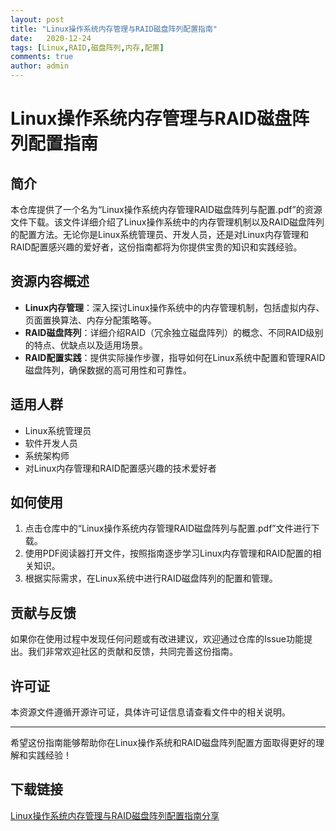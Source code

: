 ```yaml
---
layout: post
title: "Linux操作系统内存管理与RAID磁盘阵列配置指南"
date:   2020-12-24
tags: [Linux,RAID,磁盘阵列,内存,配置]
comments: true
author: admin
---
```

# Linux操作系统内存管理与RAID磁盘阵列配置指南

## 简介
本仓库提供了一个名为“Linux操作系统内存管理RAID磁盘阵列与配置.pdf”的资源文件下载。该文件详细介绍了Linux操作系统中的内存管理机制以及RAID磁盘阵列的配置方法。无论你是Linux系统管理员、开发人员，还是对Linux内存管理和RAID配置感兴趣的爱好者，这份指南都将为你提供宝贵的知识和实践经验。

## 资源内容概述
- **Linux内存管理**：深入探讨Linux操作系统中的内存管理机制，包括虚拟内存、页面置换算法、内存分配策略等。
- **RAID磁盘阵列**：详细介绍RAID（冗余独立磁盘阵列）的概念、不同RAID级别的特点、优缺点以及适用场景。
- **RAID配置实践**：提供实际操作步骤，指导如何在Linux系统中配置和管理RAID磁盘阵列，确保数据的高可用性和可靠性。

## 适用人群
- Linux系统管理员
- 软件开发人员
- 系统架构师
- 对Linux内存管理和RAID配置感兴趣的技术爱好者

## 如何使用
1. 点击仓库中的“Linux操作系统内存管理RAID磁盘阵列与配置.pdf”文件进行下载。
2. 使用PDF阅读器打开文件，按照指南逐步学习Linux内存管理和RAID配置的相关知识。
3. 根据实际需求，在Linux系统中进行RAID磁盘阵列的配置和管理。

## 贡献与反馈
如果你在使用过程中发现任何问题或有改进建议，欢迎通过仓库的Issue功能提出。我们非常欢迎社区的贡献和反馈，共同完善这份指南。

## 许可证
本资源文件遵循开源许可证，具体许可证信息请查看文件中的相关说明。

---

希望这份指南能够帮助你在Linux操作系统和RAID磁盘阵列配置方面取得更好的理解和实践经验！

## 下载链接

[Linux操作系统内存管理与RAID磁盘阵列配置指南分享](https://pan.quark.cn/s/54504a44ef8d)